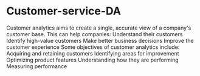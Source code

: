 # Customer-service-DA
Customer analytics aims to create a single, accurate view of a company's customer base. This can help companies: 
Understand their customers
Identify high-value customers
Make better business decisions
Improve the customer experience
Some objectives of customer analytics include: 
Acquiring and retaining customers
Identifying areas for improvement
Optimizing product features
Understanding how they are performing
Measuring performance
